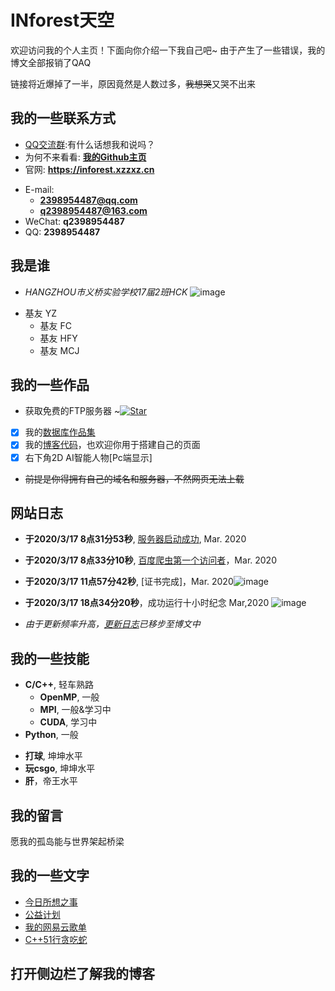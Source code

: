 # INforest天空

欢迎访问我的个人主页！下面向你介绍一下我自己吧~
由于产生了一些错误，我的博文全部报销了QAQ
<!-- slide vertical=true -->
链接将近爆掉了一半，原因竟然是人数过多，~~我想哭~~又哭不出来
<!-- slide -->

## 我的一些联系方式

- [QQ交流群](https://shang.qq.com/wpa/qunwpa?idkey=520f07f8adff1ae1396e300919de23fde1b8cbc1d86dda036d0dd952e524ee68):有什么话想我和说吗？
- 为何不来看看: **[我的Github主页](https://github.com/2398954487)**
- 官网: **<https://inforest.xzzxz.cn>**

<!-- slide vertical=true -->

- E-mail:
  - **[2398954487@qq.com](mailto:2398954487@qq.com)**
  - **[q2398954487@163.com](mailto:q2398954487@163.com)**
- WeChat: **q2398954487**
- QQ: **2398954487**

<!-- slide -->

## 我是谁

<!-- slide vertical=true -->

- *HANGZHOU市义桥实验学校17届2班HCK*
![image](http://m.qpic.cn/psc?/V14LwYwV3xHyUe/4r5V*ti6WXpFIFXipK.NEoEhA2rdziWJr*myQ3q5YguEDume7ggITVm.utPwIIn7sBjliex6Kl7YfM2OL.00uPm60Q5ACpfyH.*dUal*0sg!/b&bo=0AKuAtACrgIRGS4!&rf=viewer_4&t=5)

<!-- slide vertical=true -->
- 基友 YZ
  - 基友 FC
  - 基友 HFY
  - 基友 MCJ
<!-- slide -->

## 我的一些作品

<!-- slide vertical=true -->
- 获取免费的FTP服务器 ~[![Star](https://img.shields.io/github/stars/2398954487/2398954487.github.io.svg)](https://github.com/2398954487/2398954487.GitHub.io/blob/master/%E5%85%B1%E4%BA%ABFTP%E6%9C%8D%E5%8A%A1%E5%99%A8/FTP%E6%9C%8D%E5%8A%A1%E5%99%A8.txt)
- [x] 我的[数据库作品集](https://github.com/2398954487/2398954487.GitHub.io)
- [x] 我的[博客代码](https://github.com/wu-kan/wu-kan.github.io)，也欢迎你用于搭建自己的页面
- [x] 右下角2D AI智能人物[Pc端显示]
- ~~前提是你得拥有自己的域名和服务器，不然网页无法上载~~
<!-- slide -->

## 网站日志

<!-- slide vertical=true -->

- **于2020/3/17 8点31分53秒**, [服务器启动成功](https://inforest.xzzxz.cn/#/4/1/), Mar. 2020

<!-- slide vertical=true -->

- **于2020/3/17 8点33分10秒**, [百度爬虫第一个访问者](https://inforest.xzzxz.cn/#/4/1/)，Mar. 2020

<!-- slide vertical=true -->
- **于2020/3/17 11点57分42秒**, [证书完成]，Mar. 2020![image](http://m.qpic.cn/psc?/V14LwYwV33h6v1/4r5V*ti6WXpFIFXipK.NEieQhZi6YQuUfEuWFsNqng4tTNgpAjXqd.2TGhkvymfLFzTmmF2EIA2dibQ0c5M.UGMd.akELzRz39Wa15o0hvk!/b&bo=oAHYAaAB2AEDGTw!&rf=viewer_4&t=5)
<!-- slide vertical=true -->
- **于2020/3/17 18点34分20秒**，成功运行十小时纪念 Mar,2020 ![image](https://ss1.bdstatic.com/70cFuXSh_Q1YnxGkpoWK1HF6hhy/it/u=2362196916,3209296707&fm=26&gp=0.jpg)
<!-- slide vertical=true -->
- *由于更新频率升高，[更新日志](https://inforest.xzzxz.cn/_posts/2020-03-17-%E6%9B%B4%E6%96%B0%E6%97%A5%E5%BF%97/)已移步至博文中*

<!-- slide -->

## 我的一些技能

<!-- slide vertical=true -->

- **C/C++**, 轻车熟路
  - **OpenMP**, 一般
  - **MPI**, 一般&学习中
  - **CUDA**, 学习中
- **Python**, 一般

<!-- slide vertical=true -->

- **打球**, 坤坤水平
- **玩csgo**, 坤坤水平
- **肝**，帝王水平
<!-- slide -->

## 我的留言
愿我的孤岛能与世界架起桥梁


<!-- slide -->

## 我的一些文字

- [今日所想之事](https://inforest.xzzxz.cn/_posts/2020-03-17-%E4%BB%8A%E6%97%A5%E6%AD%A4%E6%97%B6%E6%89%80%E6%83%B3%E4%B9%8B%E4%BA%8B/)
- [公益计划](https://inforest.xzzxz.cn/_posts/2020-03-17-%E5%9C%A3%E6%9D%AF%E6%88%98%E4%BA%89/)
- [我的网易云歌单](https://inforest.xzzxz.cn/_posts/2020-03-17-%E6%AD%8C%E5%8D%95%E5%88%86%E4%BA%AB/)
- [C++51行贪吃蛇](https://inforest.xzzxz.cn/_posts/2020-03-17-C++51%E8%A1%8C%E8%B4%AA%E5%90%83%E8%9B%87/)
<!-- slide vertical=true -->
## 打开侧边栏了解我的博客


